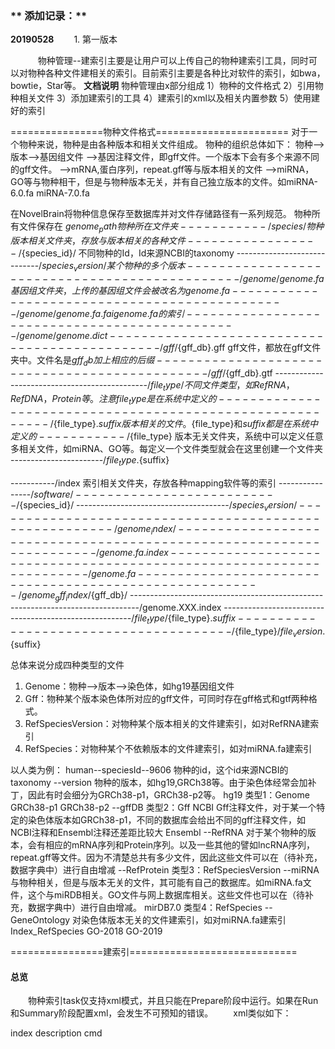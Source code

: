 ### ** 添加记录：**
**20190528**
　　1. 第一版本

&nbsp;
&nbsp;
　　物种管理--建索引主要是让用户可以上传自己的物种建索引工具，同时可以对物种各种文件建相关的索引。目前索引主要是各种比对软件的索引，如bwa，bowtie，Star等。
**文档说明**
物种管理由x部分组成
1）物种的文件格式
2）引用物种相关文件
3）添加建索引的工具
4）建索引的xml以及相关内置参数
5）使用建好的索引
&nbsp;

================物种文件格式=======================
对于一个物种来说，物种是由各种版本和相关文件组成。
物种的组织总体如下：
物种-->版本-->基因组文件
			-->基因注释文件，即gff文件。一个版本下会有多个来源不同的gff文件。
			-->mRNA,蛋白序列，repeat.gff等与版本相关的文件
	-->miRNA，GO等与物种相干，但是与物种版本无关，并有自己独立版本的文件。如miRNA-6.0.fa miRNA-7.0.fa
	
在NovelBrain将物种信息保存至数据库并对文件存储路径有一系列规范。
物种所有文件保存在
${genome_path}																			物种所在文件夹
-----------/species/																	物种版本相关文件夹，存放与版本相关的各种文件
-----------------/${species_id}/													不同物种的Id，Id来源NCBI的taxonomy
-----------------------------/${species_version}/							某个物种的多个版本
----------------------------------------------/genome/genome.fa		基因组文件夹，上传的基因组文件会被改名为 genome.fa
----------------------------------------------/genome/genome.fa.fai	genome.fa的索引
----------------------------------------------/genome/genome.dict		
----------------------------------------------/gff/${gff_db}.gff		gff文件，都放在gff文件夹中。文件名是${gff_db}加上相应的后缀
----------------------------------------------/gff/${gff_db}.gtf
----------------------------------------------/${file_type}/			不同文件类型，如RefRNA，RefDNA，Protein等。注意{file_type}是在系统中定义的
---------------------------------------------------------/${file_type}.${suffix}	版本相关的文件。${file_type}和${suffix}都是在系统中定义的
-----------/${file_type}								版本无关文件夹，系统中可以定义任意多相关文件，如miRNA、GO等。每定义一个文件类型就会在这里创建一个文件夹
-----------------------/${file_type}.${suffix}


-----------/index											索引相关文件夹，存放各种mapping软件等的索引
----------------/${software}/
--------------------------/${species_id}/
--------------------------------------/${species_version}/
-------------------------------------------------------/genome_index/	
--------------------------------------------------------------------/genome.fa.index
--------------------------------------------------------------------/genome.fa
-------------------------------------------------------/genome_gff_index/${gff_db}/
--------------------------------------------------------------------------------/genome.XXX.index
-------------------------------------------------------/${file_type}/${file_type}.${suffix}
--------------------------------------/${file_type}/${file_version}.${suffix}

总体来说分成四种类型的文件
1. Genome：物种-->版本-->染色体，如hg19基因组文件
2. Gff：物种某个版本染色体所对应的gff文件，可同时存在gff格式和gtf两种格式。
3. RefSpeciesVersion：对物种某个版本相关的文件建索引，如对RefRNA建索引
4. RefSpecies：对物种某个不依赖版本的文件建索引，如对miRNA.fa建索引

以人类为例：
	human--speciesId--9606			物种的id，这个id来源NCBI的taxonomy
		  --version						物种的版本，如hg19,GRCh38等。由于染色体经常会加补丁，因此有时会细分为GRCh38-p1，GRCh38-p2等。
				hg19						类型1：Genome
				GRCh38-p1
				GRCh38-p2
			  		--gffDB				类型2：Gff
						NCBI				Gff注释文件，对于某一个特定的染色体版本如GRCh38-p1，不同的数据库会给出不同的gff注释文件，如NCBI注释和Ensembl注释还差距比较大
						Ensembl
		       --RefRNA				对于某个物种的版本，会有相应的mRNA序列和Protein序列。以及一些其他的譬如lncRNA序列，repeat.gff等文件。因为不清楚总共有多少文件，因此这些文件可以在（待补充，数据字典中）进行自由增减
		       --RefProtein			类型3：RefSpeciesVersion
			--miRNA						与物种相关，但是与版本无关的文件，其可能有自己的数据库。如miRNA.fa文件，这个与miRDB相关。GO文件与网上数据库相关。这些文件也可以在（待补充，数据字典中）进行自由增减。
				mirDB7.0					类型4：RefSpecies
			--GeneOntology				对染色体版本无关的文件建索引，如对miRNA.fa建索引 Index_RefSpecies
				GO-2018
				GO-2019
				
				
================建索引=============================
#### **总览**
　　物种索引task仅支持xml模式，并且只能在Prepare阶段中运行。如果在Run和Summary阶段配置xml，会发生不可预知的错误。
　　xml类似如下：
<?xml version="1.0" encoding="UTF-8"?>
<root>
        <name>index</name>
        <description>description</description>
        <scriptType>cmd</scriptType>
        <templet>
                <script param="bowtie2-build"/>
                <script value="${in_file}" type="Input"/>
                <script value="genome.fa" type="Output" />
        </templet>
</root>

可以看到本xml与正常task的xml几乎一致。只不过多了一个变量${in_file}，这个${in_file}是系统传入的待建索引文件，其会根据选择的物种，以及选择的建索引的文件不同而改变。

#### **添加建索引的工具**
　　NovelBrain平台添加建索引的方式同添加task，注意task必须以"SpeciesIndex_"开头。如"SpeciesIndex_bwa"，"SpeciesIndex_hisat2"等。否则无法被系统识别。


				
对于添加成功的索引工具，有以下几种建索引的类型：（需要补充物种建索引下拉选择不同建法的图）
1. 对物种某个版本的染色体建索引，如对hg19的染色体建索引
2. 对物种某个版本的染色体和gff文件建索引，如用Star对hg19的染色体和NCBI的gff同时建索引
3. 对物种某个版本相关的文件建索引，如对RefRNA建索引
4. 对物种某个不依赖版本的文件建索引，如对miRNA.fa建索引


这些不同的索引类型，其输入的文件也会有所不同，下面会详细对这些类型进行讲解。
	
#### **建索引的xml以及相关内置参数**
那么对于物种建索引工具来说，系统内置了若干变量：
${index_type}
${in_file}
${genome_file}
${gff_file}

${index_type}：该变量表示物种建索引的不同类型，其有四个值，对应了 **添加建索引的工具** 中提到的4个类型。
Index_Genome：对物种某个版本的染色体建索引
Index_Genome_Gff：对物种某个版本的染色体和gff文件建索引
Index_RefSpeciesVersion： 对物种某个版本相关的文件建索引，如refseq
Index_RefSpecies：对物种某个不依赖版本的文件建索引，如miRNA.fa
我们可以使用Filter来进行过滤，如下：
<?xml version="1.0" encoding="UTF-8"?>
<root>
        <name>index</name>
        <scriptType>cmd</scriptType>
        <filter id="index_type" value="Index_Genome"/>
        <templet>
                <script param="bowtie2-build"/>
                <script value="${in_file}" type="Input"/>
                <script value="genome.fa" type="Output" />
        </templet>
</root>

${in_file}，${genome_file}，${gff_file} 这三个是输入文件变量，根据不同的${index_type}其含义有些许差别。
${index_type}==Index_Genome
	${in_file}：基因组文件
	${genome_file}：同${in_file}，基因组文件
	${gff_file}：不存在
	
${index_type}==Index_Genome_Gff
	${in_file}：基因组文件
	${genome_file}：同${in_file}，基因组文件
	${gff_file}：gff文件，如果同时存在gff文件和gtf文件，则优先返回gtf文件。如果gtf文件不存在，则返回gff文件。
	
${index_type}==Index_RefSpeciesVersion
	${in_file}：前台选择的第三方文件，如refseq。
	${genome_file}：基因组文件
	${gff_file}：不存在	

${index_type}==Index_RefSpecies
	${in_file}：前台选择的第三方文件，如miRNA.fa。
	${genome_file}：不存在
	${gff_file}：不存在
		
可以看到，无论是建染色体索引还是非染色体索引，通常情况下只需要对${in_file}建索引即可。只有当建Index_RefSpeciesVersion，并且在同时需要refseq和染色体文件的场景下，才有使用${genome_file}的意义。

注意，建索引时不需要判定索引是否存在，也即不需要在xml中写<skipResults>标签，系统会自动判定索引是否存在。原理如下：
**本段可以不看** 索引建成后，系统会在相应的文件夹中产生文件：
${index_type}-${in_file}-${genome_file}-${gff_file}}-${software}-IndexFinished.flag
注意如果${in_file}和${genome_file}相同，则仅展示一个，如果${gff_file}}不存在，则不展示。${software}是TaskType去除"SpeciesIndex_"，如建索引工具"SpeciesIndex_bowtie2"，则${software}为bowtie2。
如以下文本：
Index_Genome-genome.fa-ncbi.gff-star-IndexFinished.flag
当系统检测到该文本存在时，则认为当前索引建立完毕，

#### **建好的索引，以及使用**
根据不同的索引类型，系统会自动将索引结果指定到相应的文件夹中，以供使用。
不同的task需要的索引不同。譬如DnaSeqMap需要bwa的Index_Genome索引，RnaSeqMap需要hisat2的Index_Genome或star的Index_Genome_Gff索引
这时候我们提供了一系列的变量。
${species_id}
${species_version}
${gff_db}
#${file_type}待定
#${file_version}待定

==============================
#GOPathway
Species--human
GO---前端不可见参数
Version--GO-2017
================
Species
Version
GffDB
================
Species
Version
不显示File_Type,配置task时写死。 RefIso RepeatGff
================
Species
不显示File_Type，配置task时写死。GO、Pathway
File_Version
================

具体使用方法如下：

Index_Genome: ${genome_path}/index/${software}/${species_id}/${species_version}/genome_index/genome.fa
	如：${genome_path}/index/bwa/9606/hg19/genome_index/genome.fa
	
Index_Genome_Gff: ${genome_path}/index/${software}/${speciesId}/${species_version}/genome_index/${gff_db}/genome.fa
	如：${genome_path}/index/star/9606/hg19/genome_gff_index/NCBI/genome.fa
	
Index_RefSpeciesVersion: ${genome_path}/index/${software}/${speciesId}/${species_version}/${file_type}/refrna.fa
	如：${genome_path}/index/star/9606/hg19/RefRNA/refrna.fa
	
Index_RefSpeciesVersion: ${genome_path}/index/${software}/${speciesId}/${file_type}/${file_version}/mirna.fa
	如：${genome_path}/index/bwa/9606/miRNA/miRDB6.0/mirna.fa

当然也可以更灵活的方式，譬如本次就想比对到RefRNA上。那就可以写成：
 ${genome_path}/index/${software}/${speciesId}/${species_version}/RefRNA/refrna.fa
 其中 RefRNA 是在数据字典中定义的文件类型
 